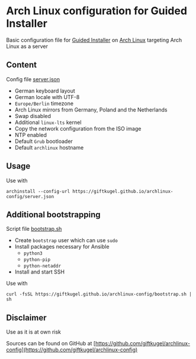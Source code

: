 # Arch Linux configuration for Guided Installer

Basic configuration file for [Guided Installer](https://archinstall.archlinux.page/installing/guided.html) on [Arch Linux](https://archlinux.org/) targeting Arch Linux as a server

## Content

Config file [server.json](./server.json)

- German keyboard layout
- German locale with UTF-8
- `Europe/Berlin` timezone
- Arch Linux mirrors from Germany, Poland and the Netherlands
- Swap disabled
- Additional `linux-lts` kernel
- Copy the network configuration from the ISO image
- NTP enabled
- Default `Grub` bootloader
- Default `archlinux` hostname

## Usage

Use with

`archinstall --config-url https://giftkugel.github.io/archlinux-config/server.json`

## Additional bootstrapping

Script file [bootstrap.sh](./bootstrap.sh)

- Create `bootstrap` user which can use `sudo`
- Install packages necessary for Ansible
  - `python3`
  - `python-pip`
  - `python-netaddr`
- Install and start SSH

Use with

`curl -fsSL https://giftkugel.github.io/archlinux-config/bootstrap.sh | sh`


## Disclaimer

Use as it is at own risk

Sources can be found on GitHub at [https://github.com/giftkugel/archlinux-config](https://github.com/giftkugel/archlinux-config)